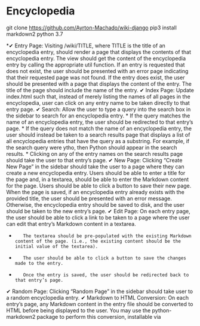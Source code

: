 # Encyclopedia
git clone https://github.com/Ayrton-Machado/wiki-django
pip3 install markdown2
python 3.7

*✔  Entry Page: Visiting /wiki/TITLE, where TITLE is the title of an encyclopedia entry, should render a page that displays the contents of that encyclopedia entry.
       The view should get the content of the encyclopedia entry by calling the appropriate util function.
       If an entry is requested that does not exist, the user should be presented with an error page indicating that their requested page was not found.
       If the entry does exist, the user should be presented with a page that displays the content of the entry. The title of the page should include the name of the entry.
✔  Index Page: Update index.html such that, instead of merely listing the names of all pages in the encyclopedia, user can click on any entry name to be taken directly to that entry page.
✔  Search: Allow the user to type a query into the search box in the sidebar to search for an encyclopedia entry.
       * If the query matches the name of an encyclopedia entry, the user should be redirected to that entry’s page.
       * If the query does not match the name of an encyclopedia entry, the user should instead be taken to a search results page that displays a list of all encyclopedia entries that have the query as a substring. For example, if the search query were ytho, then Python should appear in the search results.
       * Clicking on any of the entry names on the search results page should take the user to that entry’s page.
✔  New Page: Clicking “Create New Page” in the sidebar should take the user to a page where they can create a new encyclopedia entry.
        Users should be able to enter a title for the page and, in a textarea, should be able to enter the Markdown content for the page.
        Users should be able to click a button to save their new page.
        When the page is saved, if an encyclopedia entry already exists with the provided title, the user should be presented with an error message.
        Otherwise, the encyclopedia entry should be saved to disk, and the user should be taken to the new entry’s page.
✔  Edit Page: On each entry page, the user should be able to click a link to be taken to a page where the user can edit that entry’s Markdown content in a textarea.
*        The textarea should be pre-populated with the existing Markdown content of the page. (i.e., the existing content should be the initial value of the textarea).
*        The user should be able to click a button to save the changes made to the entry.
*        Once the entry is saved, the user should be redirected back to that entry’s page.
✔  Random Page: Clicking “Random Page” in the sidebar should take user to a random encyclopedia entry.
✔  Markdown to HTML Conversion: On each entry’s page, any Markdown content in the entry file should be converted to HTML before being displayed to the user. You may use the python-markdown2 package to perform this conversion, installable via 

